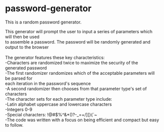 # password-generator
This is a random password generator. 

This generator will prompt the user to input a series of parameters which will then be used<br>
to assemble a password. The password will be randomly generated and output to the browser<br>
<br>
The generator features these key characteristics:<br>
-Characters are randomized twice to maximize the security of the generated password<br>
  -The first randomizer randomizes which of the acceptable parameters will be parsed for<br>
   each iteration in the password's sequence<br>
  -A second randomizer then chooses from that parameter type's set of characters<br>
-The character sets for each parameter type include:<br>
  -Latin alphabet uppercase and lowercase characters<br>
  -Integers 0-9<br>
  -Special characters: !@#$%^&*()?-_=+/][}{`~<br>
-The code was written with a focus on being efficient and compact but easy to follow.<br>

